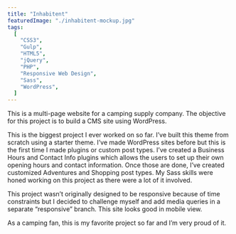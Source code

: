 ```yaml
---
title: "Inhabitent"
featuredImage: "./inhabitent-mockup.jpg"
tags:
  [
    "CSS3",
    "Gulp",
    "HTML5",
    "jQuery",
    "PHP",
    "Responsive Web Design",
    "Sass",
    "WordPress",
  ]
---
```


This is a multi-page website for a camping supply company. The objective for this project is to build a CMS site using WordPress.

This is the biggest project I ever worked on so far. I’ve built this theme from scratch using a starter theme. I’ve made WordPress sites before but this is the first time I made plugins or custom post types. I’ve created a Business Hours and Contact Info plugins which allows the users to set up their own opening hours and contact information. Once those are done, I’ve created customized Adventures and Shopping post types. My Sass skills were honed working on this project as there were a lot of it involved.

This project wasn’t originally designed to be responsive because of time constraints but I decided to challenge myself and add media queries in a separate “responsive” branch. This site looks good in mobile view.

As a camping fan, this is my favorite project so far and I’m very proud of it.
